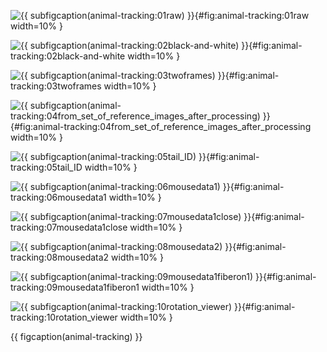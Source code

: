 <!-- MDFIGINCLUDE(animal-tracking) -->
<div id="fig:animal-tracking">


![{{ subfigcaption(animal-tracking:01raw) }}](img/animal-tracking/01raw.jpg){#fig:animal-tracking:01raw width=10% }

![{{ subfigcaption(animal-tracking:02black-and-white) }}](img/animal-tracking/02black-and-white.jpg){#fig:animal-tracking:02black-and-white width=10% }

![{{ subfigcaption(animal-tracking:03twoframes) }}](img/animal-tracking/03twoframes.jpg){#fig:animal-tracking:03twoframes width=10% }

![{{ subfigcaption(animal-tracking:04from_set_of_reference_images_after_processing) }}](img/animal-tracking/04from_set_of_reference_images_after_processing.tif){#fig:animal-tracking:04from_set_of_reference_images_after_processing width=10% }

![{{ subfigcaption(animal-tracking:05tail_ID) }}](img/animal-tracking/05tail_ID.jpg){#fig:animal-tracking:05tail_ID width=10% }

![{{ subfigcaption(animal-tracking:06mousedata1) }}](img/animal-tracking/06mousedata1.jpg){#fig:animal-tracking:06mousedata1 width=10% }

![{{ subfigcaption(animal-tracking:07mousedata1close) }}](img/animal-tracking/07mousedata1close.jpg){#fig:animal-tracking:07mousedata1close width=10% }

![{{ subfigcaption(animal-tracking:08mousedata2) }}](img/animal-tracking/08mousedata2.jpg){#fig:animal-tracking:08mousedata2 width=10% }

![{{ subfigcaption(animal-tracking:09mousedata1fiberon1) }}](img/animal-tracking/09mousedata1fiberon1.jpg){#fig:animal-tracking:09mousedata1fiberon1 width=10% }

![{{ subfigcaption(animal-tracking:10rotation_viewer) }}](img/animal-tracking/10rotation_viewer.tif){#fig:animal-tracking:10rotation_viewer width=10% }

{{ figcaption(animal-tracking) }}
</div>
<!-- /MDFIGINCLUDE(animal-tracking) -->
